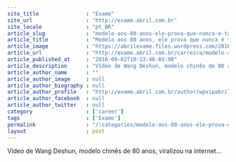 ```yaml
---
site_title               : "Exame"
site_url                 : "http://exame.abril.com.br"
site_locale              : "pt_BR"
article_slug             : "modelo-aos-80-anos-ele-prova-que-nunca-e-tarde-para-mudar"
article_title            : "Modelo aos 80 anos, ele prova que nunca é tarde para mudar"
article_image            : "https://abrilexame.files.wordpress.com/2016/09/size_960_16_9_wang-deshun.jpg?quality=70&strip=all&w=960"
article_url              : "http://exame.abril.com.br/carreira/modelo-aos-80-anos-ele-prova-que-nunca-e-tarde-para-mudar/"
article_published_at     : "2016-09-02T10:13:48-03:00"
article_description      : "Vídeo de Wang Deshun, modelo chinês de 80 anos, viralizou na internet..."
article_author_name      : ""
article_author_image     : null
article_author_biography : null
article_author_profile   : "http://exame.abril.com.br/author/wpvipabril/"
article_author_facebook  : null
article_author_twitter   : null
category                 : ['career']
tags                     : ['Exame']
permalink                : "/:categories/modelo-aos-80-anos-ele-prova-que-nunca-e-tarde-para-mudar/"
layout                   : post
---
```


Vídeo de Wang Deshun, modelo chinês de 80 anos, viralizou na internet...
